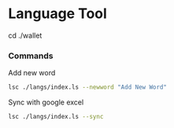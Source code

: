 # Language Tool

cd ./wallet

### Commands

Add new word

```sh
lsc ./langs/index.ls --newword "Add New Word"
```

Sync with google excel

```sh
lsc ./langs/index.ls --sync
```
